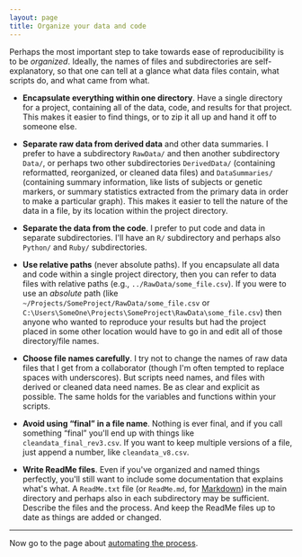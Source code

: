 ```yaml
---
layout: page
title: Organize your data and code
---
```


Perhaps the most important step to take towards ease of
reproducibility is to be _organized_. Ideally, the names of files and
subdirectories are self-explanatory, so that one can tell at a glance
what data files contain, what scripts do, and what came from what.

- **Encapsulate everything within one directory**. Have a single
    directory for a project, containing all of the data, code, and
    results for that project. This makes it easier to find things, or
    to zip it all up and hand it off to someone else.

- **Separate raw data from derived data** and other data summaries. I
    prefer to have a subdirectory `RawData/` and then another
    subdirectory `Data/`, or perhaps two other subdirectories
    `DerivedData/` (containing reformatted, reorganized, or cleaned
    data files) and `DataSummaries/` (containing summary information,
    like lists of subjects or genetic markers, or summary statistics
    extracted from the primary data in order to make a particular
    graph). This makes it easier to tell the nature of the data in a
    file, by its location within the project directory.

- **Separate the data from the code**. I prefer to put code and data in
    separate subdirectories. I'll have an `R/` subdirectory and
    perhaps also `Python/` and `Ruby/` subdirectories.

- **Use relative paths** (never absolute paths). If you encapsulate
    all data and code within a single project directory, then you can
    refer to data files with relative paths (e.g.,
    `../RawData/some_file.csv`). If you were to use an _absolute_
    path (like `~/Projects/SomeProject/RawData/some_file.csv` or
    `C:\Users\SomeOne\Projects\SomeProject\RawData\some_file.csv`)
    then anyone who wanted to reproduce your results but had the
    project placed in some other location would have to go in and edit
    all of those directory/file names.

- **Choose file names carefully**. I try not to change the names of
    raw data files that I get from a collaborator (though I'm often
    tempted to replace spaces with underscores). But scripts need
    names, and files with derived or cleaned data need names. Be as
    clear and explicit as possible. The same holds for the variables
    and functions within your scripts.

- **Avoid using &ldquo;final&rdquo; in a file name**. Nothing is ever
    final, and if you call something &ldquo;final&rdquo; you'll end up
    with things like `cleandata_final_rev3.csv`. If you want to keep
    multiple versions of a file, just append a number, like
    `cleandata_v8.csv`.

- **Write ReadMe files**. Even if you've organized and named things
    perfectly, you'll still want to include some documentation that
    explains what's what. A `ReadMe.txt` file (or `ReadMe.md`, for
    [Markdown](http://daringfireball.net/projects/markdown/)) in the
    main directory and perhaps also in each subdirectory may be
    sufficient. Describe the files and the process. And keep the
    ReadMe files up to date as things are added or changed.

---

Now go to the page about [automating the process](automate.html).
